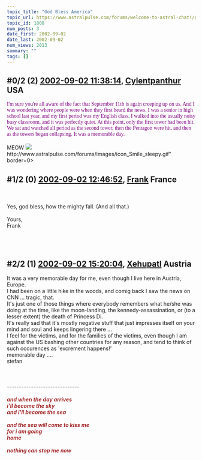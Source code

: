 ```yaml
---
topic_title: "God Bless America"
topic_url: https://www.astralpulse.com/forums/welcome-to-astral-chat!/god-bless-america
topic_id: 1808
num_posts: 3
date_first: 2002-09-02
date_last: 2002-09-02
num_views: 2013
summary: ""
tags: []
---
```


## \#0/2 (2) [2002-09-02 11:38:14](https://www.astralpulse.com/forums/index.php?msg=117543), [Cylentpanthur](https://www.astralpulse.com/forums/profile/?u=702) USA ##
<section>
<font face="Comic Sans MS">
 <font color="purple">
  I'm sure you're all aware of the fact that September 11th is again creeping up on us. And I was wondering where people were when they first heard the news. I was a senior in high school last year, and my first period was my English class. I walked into the usually noisy busy classroom, and it was perfectly quiet. At this point, only the first tower had been hit. We sat and watched all period as the second tower, then the Pentagon were hit, and then as the towers began collapsing. It was a memorable day.
 </font>
</font>
<br>
<br>
MEOW
<img class="bbc_link" href="http://www.astralpulse.com/forums/images/icon_Smile_sleepy.gif" rel="noopener" src='"&lt;a' target="_blank"/>
http://www.astralpulse.com/forums/images/icon_Smile_sleepy.gif" border=0&gt;
</section>

## \#1/2 (0) [2002-09-02 12:46:52](https://www.astralpulse.com/forums/index.php?msg=11703), [Frank](https://www.astralpulse.com/forums/profile/?u=359) France ##
<section>
<br>
<br>
Yes, god bless, how the mighty fall. (And all that.)
<br>
<br>
Yours,
<br>
Frank
<br>
<br>
<br>
<br>
</section>

## \#2/2 (1) [2002-09-02 15:20:04](https://www.astralpulse.com/forums/index.php?msg=11705), [Xehupatl](https://www.astralpulse.com/forums/profile/?u=434) Austria ##
<section>
It was a very memorable day for me, even though I live here in Austria, Europe.
<br>
I had been on a little hike in the woods, and comig back I saw the news on CNN ... tragic, that.
<br>
It's just one of those things where everybody remembers what he/she was doing at the time, like the moon-landing, the kennedy-assassination, or (to a lesser extent) the death of Princess Di.
<br>
It's really sad that it's mostly negative stuff that just impresses itself on your mind and soul and keeps lingering there ...
<br>
I feel for the victims, and for the families of the victims, even though I am against the US bashing other countries for any reason, and tend to think of such occurences as 'excrement happens!'
<br>
memorable day ....
<br>
stefan
<br>
<br>
<br>
<br>
------------------------------
<br>
<br>
<font color="brown">
 <b>
  <i>
   and when the day arrives
   <br>
   i'll become the sky
   <br>
   and i'll become the sea
   <br>
   <br>
   and the sea will come to kiss me
   <br>
   for i am going
   <br>
   home
   <br>
   <br>
   nothing can stop me now
  </i>
 </b>
</font>
</section>